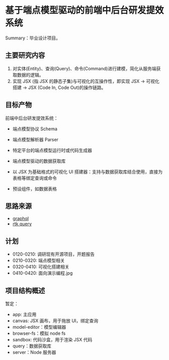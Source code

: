 # 基于端点模型驱动的前端中后台研发提效系统

Summary：毕业设计项目。

## 主要研究内容

1. 对实体(Entity)、查询(Query)、命令(Command)进行建模，简化从服务端获取数据的逻辑。
2. 实现 JSX (指 JSX 的静态子集)与可视化的互操作性，即实现 JSX -> 可视化搭建 -> JSX (Code In, Code Out)的操作链路。

## 目标产物

前端中后台研发提效系统：

- 端点模型协议 Schema
- 端点模型解析器 Parser
- 特定平台的端点模型运行时或代码生成器
- 端点模型驱动的数据获取库

- 以 JSX 为基础格式的可视化 UI 搭建器：支持与数据获取库结合使用，直接为表格等绑定查询或命令
- 预设组件，如数据表格

## 思路来源

- [graphql](https://graphql.org/)
- [rtk query](https://redux-toolkit.js.org/rtk-query/overview)

## 计划

- 0120-0210: 调研现有开源项目，开题报告
- 0210-0320: 端点模型相关
- 0320-0410: 可视化搭建相关
- 0410-0420: 面向演示编程.jpg

## 项目结构概述

暂定：

- app: 主应用
- canvas: JSX 画布，用于拖放 UI，绑定查询
- model-editor：模型编辑器
- browser-fs：模拟 node fs
- sandbox: 代码沙盒，用于渲染 JSX 代码
- query：数据获取库
- server：Node 服务器
